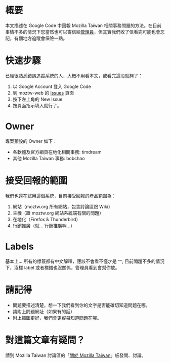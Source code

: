 # 概要 #

本文描述在 Google Code 中回報 Mozilla Taiwan 相關事務問題的方法。在目前事情不多的情況下您當然也可以寄信給[管理員](http://moztw.org/about/)，但其實我們收了信看完可能也會忘記，有個地方追蹤會保險一點。

# 快速步驟 #

已經很熟悉錯誤追蹤系統的人，大概不用看本文，或看完這段就夠了：
  1. 以 Google Account 登入 Google Code
  1. 到 moztw-web 的 [Issues](http://code.google.com/p/moztw-web/issues/list) 頁面
  1. 按下左上角的 New Issue
  1. 按頁面指示填入就行了。

# Owner #

專案預設的 Owner 如下：
  * 各軟體及官方網頁在地化相關事務: timdream
  * 其他 Mozilla Taiwan 事務: bobchao

# 接受回報的範圍 #

我們也還在試用這個系統，目前接受回報的產品範圍為：
  1. 網站（moztw.org 所有網站，包含討論區跟 Wiki）
  1. 主機（跟 moztw.org 網站系統端有關的問題）
  1. 在地化（Firefox & Thunderbird）
  1. 行銷推廣（就... 行銷推廣啊...）

# Labels #

基本上... 所有的標籤都有中文解釋，應該不會看不懂才是 ^^; 目前問題不多的情況下，沒標 label 或者標錯也沒關係，管理員看到會幫你放。

# 請記得 #

  * 問題要描述清楚，想一下我們看到你的文字是否能確切知道問題在哪。
  * 請附上問題網址（如果有的話）
  * 附上抓圖更好，我們會更容易知道問題在哪。

# 對這篇文章有疑問？ #

請到 Mozilla Taiwan 討論區的「[關於 Mozilla Taiwan](http://forum.moztw.org/viewforum.php?f=7)」板發問、討論。